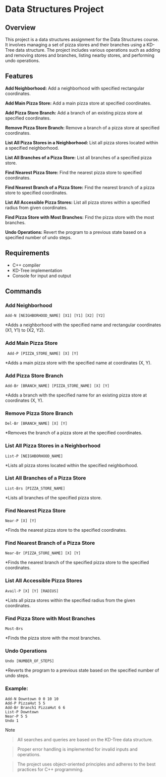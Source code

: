 # Data Structures Project

## Overview

This project is a data structures assignment for the Data Structures course. It involves managing a set of pizza stores and their branches using a KD-Tree data structure. The project includes various operations such as adding and removing stores and branches, listing nearby stores, and performing undo operations.

## Features
**Add Neighborhood:** Add a neighborhood with specified rectangular coordinates.

**Add Main Pizza Store:** Add a main pizza store at specified coordinates.

**Add Pizza Store Branch:** Add a branch of an existing pizza store at specified coordinates.

**Remove Pizza Store Branch:** Remove a branch of a pizza store at specified coordinates.

**List All Pizza Stores in a Neighborhood:** List all pizza stores located within a specified neighborhood.

**List All Branches of a Pizza Store:** List all branches of a specified pizza store.

**Find Nearest Pizza Store:** Find the nearest pizza store to specified coordinates.

**Find Nearest Branch of a Pizza Store:** Find the nearest branch of a pizza store to specified coordinates.

**List All Accessible Pizza Stores:** List all pizza stores within a specified radius from given coordinates.

**Find Pizza Store with Most Branches:** Find the pizza store with the most branches.

**Undo Operations:** Revert the program to a previous state based on a specified number of undo steps.

## Requirements
* C++ compiler
* KD-Tree implementation
* Console for input and output

## Commands

### Add Neighborhood

```Add-N [NEIGHBORHOOD_NAME] [X1] [Y1] [X2] [Y2]```

*Adds a neighborhood with the specified name and rectangular coordinates (X1, Y1) to (X2, Y2).


### Add Main Pizza Store

``` Add-P [PIZZA_STORE_NAME] [X] [Y]```

*Adds a main pizza store with the specified name at coordinates (X, Y).

### Add Pizza Store Branch


```Add-Br [BRANCH_NAME] [PIZZA_STORE_NAME] [X] [Y]```

*Adds a branch with the specified name for an existing pizza store at coordinates (X, Y).

### Remove Pizza Store Branch

```Del-Br [BRANCH_NAME] [X] [Y]```

*Removes the branch of a pizza store at the specified coordinates.

### List All Pizza Stores in a Neighborhood

```List-P [NEIGHBORHOOD_NAME]```

*Lists all pizza stores located within the specified neighborhood.

### List All Branches of a Pizza Store

```List-Brs [PIZZA_STORE_NAME]```

*Lists all branches of the specified pizza store.

### Find Nearest Pizza Store

```Near-P [X] [Y]```

*Finds the nearest pizza store to the specified coordinates.

### Find Nearest Branch of a Pizza Store

```Near-Br [PIZZA_STORE_NAME] [X] [Y]```

*Finds the nearest branch of the specified pizza store to the specified coordinates.

### List All Accessible Pizza Stores

```Avail-P [X] [Y] [RADIUS]```

*Lists all pizza stores within the specified radius from the given coordinates.

### Find Pizza Store with Most Branches

```Most-Brs```

*Finds the pizza store with the most branches.

### Undo Operations

```Undo [NUMBER_OF_STEPS]```

*Reverts the program to a previous state based on the specified number of undo steps.

### Example:
```
Add-N Downtown 0 0 10 10
Add-P PizzaHut 5 5
Add-Br Branch1 PizzaHut 6 6
List-P Downtown
Near-P 5 5
Undo 1
```


> [!NOTE]

> All searches and queries are based on the KD-Tree data structure.

> Proper error handling is implemented for invalid inputs and operations.

> The project uses object-oriented principles and adheres to the best practices for C++ programming.



